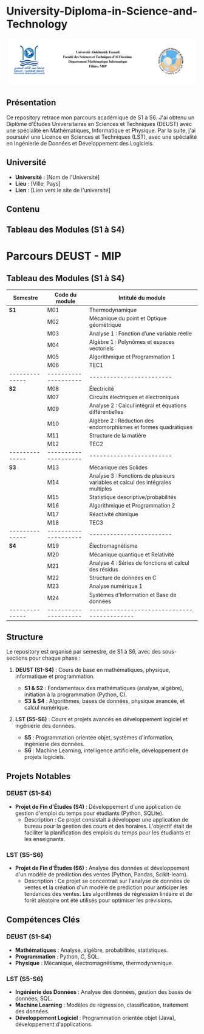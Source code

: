 # University-Diploma-in-Science-and-Technology
![image](https://github.com/almasstudyjourney/University-Diploma-in-Science-and-Technology/blob/main/Black%20and%20Gray%20Minimalist%20LinkedIn%20Banner%20(1).png)


## Présentation
Ce repository retrace mon parcours académique de S1 à S6. J'ai obtenu un Diplôme d'Études Universitaires en Sciences et Techniques (DEUST) avec une spécialité en Mathématiques, Informatique et Physique. Par la suite, j'ai poursuivi une Licence en Sciences et Techniques (LST), avec une spécialité en Ingénierie de Données et Développement des Logiciels.

## Université
- **Université** : [Nom de l'Université]
- **Lieu** : [Ville, Pays]
- **Lien** : [Lien vers le site de l'université]
## Contenu 

## Tableau des Modules (S1 à S4)

# Parcours DEUST - MIP

## Tableau des Modules (S1 à S4)

| **Semestre** | **Code du module** | **Intitulé du module** |
|--------------|--------------------|------------------------|
| **S1**       | M01                | Thermodynamique         |
|              | M02                | Mécanique du point et Optique géométrique |
|              | M03                | Analyse 1 : Fonction d’une variable réelle |
|              | M04                | Algèbre 1 : Polynômes et espaces vectoriels |
|              | M05                | Algorithmique et Programmation 1 |
|              | M06                | TEC1                   |
|--------------|--------------------|------------------------|
|**S2**        | M08                | Électricité             |
|              | M07                | Circuits électriques et électroniques |
|              | M09                | Analyse 2 : Calcul intégral et équations différentielles |
|              | M10                | Algèbre 2 : Réduction des endomorphismes et formes quadratiques |
|              | M11                | Structure de la matière |
|              | M12                | TEC2                   |
|--------------|--------------------|------------------------|
|**S3**        | M13                | Mécanique des Solides   |
|              | M14                | Analyse 3 : Fonctions de plusieurs variables et calcul des intégrales multiples |
|              | M15                | Statistique descriptive/probabilités |
|              | M16                | Algorithmique et Programmation 2 |
|              | M17                | Réactivité chimique     |
|              | M18                | TEC3                   |
|--------------|--------------------|------------------------|
| **S4**       | M19                | Électromagnétisme       |
|              | M20                | Mécanique quantique et Relativité |
|              | M21                | Analyse 4 : Séries de fonctions et calcul des résidus |
|              | M22                | Structure de données en C |
|              | M23                | Analyse numérique 1     |
|              | M24                | Systèmes d’Information et Base de données |
|--------------|--------------------|-------------------------------------------|


## Structure
Le repository est organisé par semestre, de S1 à S6, avec des sous-sections pour chaque phase :
1. **DEUST (S1-S4)** : Cours de base en mathématiques, physique, informatique et programmation.
   - **S1 & S2** : Fondamentaux des mathématiques (analyse, algèbre), initiation à la programmation (Python, C).
   - **S3 & S4** : Algorithmes, bases de données, physique avancée, et calcul numérique.
   
2. **LST (S5-S6)** : Cours et projets avancés en développement logiciel et ingénierie des données.
   - **S5** : Programmation orientée objet, systèmes d'information, ingénierie des données.
   - **S6** : Machine Learning, intelligence artificielle, développement de projets logiciels.

## Projets Notables

### DEUST (S1-S4)
- **Projet de Fin d'Études (S4)** : Développement d'une application de gestion d'emploi du temps pour étudiants (Python, SQLite).
  - Description : Ce projet consistait à développer une application de bureau pour la gestion des cours et des horaires. L'objectif était de faciliter la planification des emplois du temps pour les étudiants et les enseignants.

### LST (S5-S6)
- **Projet de Fin d'Études (S6)** : Analyse des données et développement d'un modèle de prédiction des ventes (Python, Pandas, Scikit-learn).
  - Description : Ce projet se concentrait sur l'analyse de données de ventes et la création d'un modèle de prédiction pour anticiper les tendances des ventes. Les algorithmes de régression linéaire et de forêt aléatoire ont été utilisés pour optimiser les prévisions.

## Compétences Clés

### DEUST (S1-S4)
- **Mathématiques** : Analyse, algèbre, probabilités, statistiques.
- **Programmation** : Python, C, SQL.
- **Physique** : Mécanique, électromagnétisme, thermodynamique.

### LST (S5-S6)
- **Ingénierie des Données** : Analyse des données, gestion des bases de données, SQL.
- **Machine Learning** : Modèles de régression, classification, traitement des données.
- **Développement Logiciel** : Programmation orientée objet (Java), développement d'applications.

